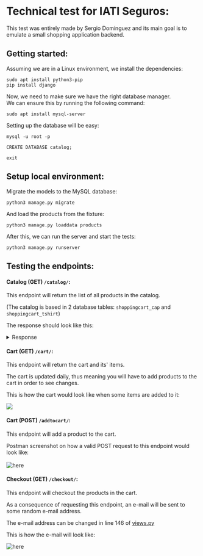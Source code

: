 # Technical test for IATI Seguros:
This test was entirely made by Sergio Domínguez and its main goal is to emulate a small shopping application backend.

## Getting started:

Assuming we are in a Linux environment, we install the dependencies:

    sudo apt install python3-pip
    pip install django
    
Now, we need to make sure we have the right database manager.
<br/>
We can ensure this by running the following command:
    
    sudo apt install mysql-server

Setting up the database will be easy:

    mysql -u root -p

    CREATE DATABASE catalog;

    exit

## Setup local environment:

Migrate the models to the MySQL database:

    python3 manage.py migrate

And load the products from the fixture:

    python3 manage.py loaddata products

After this, we can run the server and start the tests:

    python3 manage.py runserver

## Testing the endpoints:

#### Catalog (GET) `/catalog/`:

This endpoint will return the list of all products in the catalog.<br/>

(The catalog is based in 2 database tables: `shoppingcart_cap` and `shoppingcart_tshirt`)

The response should look like this:

<details closed>
<summary>Response</summary>

``` json
{
    "caps": [
        {
            "main_color": "Negro",
            "secondary_color": null,
            "brand": "Ralph Lauren",
            "catalog_inclusion_date": "2022-06-29T19:38:05Z",
            "image_url": "https://m.media-amazon.com/images/I/81lDs66F1pL._AC_UX522_.jpg",
            "description": "Gorra Ralph Lauren adulto",
            "id": 4,
            "logo_color": "Beige"
        },
        {
            "main_color": "Negro",
            "secondary_color": "Rojo",
            "brand": "Adidas",
            "catalog_inclusion_date": "2022-07-02T10:00:00Z",
            "image_url": "https://www.rekordsport.es/uploads/photo/image/4920/gallery_A02506_1.JPG",
            "description": "Gorra adidas con gráfico para niño",
            "id": 1,
            "logo_color": "Blanco"
        },
        {
            "main_color": "Blanco",
            "secondary_color": "Rojo",
            "brand": "FILA",
            "catalog_inclusion_date": "2022-07-02T11:00:00Z",
            "image_url": "https://deportesmoya.es/127801-large_default/gorra-fila-trucker-cap-blanco-azul.jpg",
            "description": "Gorra FILA Trucker",
            "id": 3,
            "logo_color": "Azul/Rojo"
        },
        {
            "main_color": "Rojo",
            "secondary_color": null,
            "brand": "Lacoste",
            "catalog_inclusion_date": "2022-07-02T23:00:00Z",
            "image_url": "https://http2.mlstatic.com/D_NQ_NP_730275-MLC45216814813_032021-W.jpg",
            "description": "Gorra Lacoste edición limitada 25 aniversario",
            "id": 5,
            "logo_color": "Verde con borde blanco"
        },
        {
            "main_color": "Negro",
            "secondary_color": null,
            "brand": "Nike",
            "catalog_inclusion_date": "2022-07-03T11:00:04Z",
            "image_url": "https://static.nike.com/a/images/t_PDP_1280_v1/f_auto,q_auto:eco/ntdkudemnsoblgfhg17p/gorra-aerobill-classic-99-FjPlk8.png",
            "description": "Gorra Nike para adulto",
            "id": 2,
            "logo_color": "Blanco"
        }
    ],
    "t-shirts": [
        {
            "main_color": "Negro",
            "secondary_color": null,
            "brand": "Nike",
            "catalog_inclusion_date": "2022-07-01T10:00:00Z",
            "image_url": "https://cdn.idealo.com/folder/Product/201788/5/201788558/s11_produktbild_gross_4/nike-sportswear-t-shirt-dm4685.jpg",
            "description": "Nike Sportswear t-shirt",
            "id": 1,
            "size": "S",
            "fabric": "Poliéster",
            "gender": "Hombre",
            "sleeves": false
        },
        {
            "main_color": "Negro",
            "secondary_color": "Camel",
            "brand": "Guess",
            "catalog_inclusion_date": "2022-07-01T10:00:02Z",
            "image_url": "https://images.sportsdirect.com/images/products/65826303_l_a1.jpg",
            "description": "Guess lady \"NORAH\" t-shirt new collection",
            "id": 2,
            "size": "XS",
            "fabric": "Poliéster 100%",
            "gender": "Mujer",
            "sleeves": true
        },
        {
            "main_color": "Negro",
            "secondary_color": "Azul y Verde",
            "brand": "Hollister",
            "catalog_inclusion_date": "2022-07-01T10:00:04Z",
            "image_url": "https://img.hollisterco.com/is/image/anf/KIC_324-2083-1063-916_prod1?policy=product-medium&wid=350&hei=438",
            "description": "Hollister logo icon CREW T-shirt. Ombre coloring...",
            "id": 3,
            "size": "MAS",
            "fabric": "Poliéster 100%",
            "gender": "Hombre",
            "sleeves": false
        },
        {
            "main_color": "Blanco",
            "secondary_color": "Azul oscuro",
            "brand": "Tommy Hilfiger",
            "catalog_inclusion_date": "2022-07-01T10:00:06Z",
            "image_url": "https://tommy-europe.scene7.com/is/image/TommyEurope/KB0KB07286_YBR_main_listing?$listing$",
            "description": "Camiseta para niños de Tommy Hilfiger con gráfico en el centro.",
            "id": 4,
            "size": "L",
            "fabric": "Poliéster 90%",
            "gender": "Hombre",
            "sleeves": false
        },
        {
            "main_color": "Verde claro",
            "secondary_color": null,
            "brand": "Blue Banana",
            "catalog_inclusion_date": "2022-07-01T10:00:08Z",
            "image_url": "https://cdn.shopify.com/s/files/1/0122/2724/8185/products/LSClassicTeeMint2_300x.jpg?v=1647509794",
            "description": "Camiseta Blue Banana con gráfico en la parte superior derecha",
            "id": 5,
            "size": "XL",
            "fabric": "Poliéster 90%",
            "gender": "Unisex",
            "sleeves": true
        }
    ]
}
```
</details>

#### Cart (GET) `/cart/`:

This endpoint will return the cart and its' items.

The cart is updated daily, thus meaning you will have to add products to the cart in order to see changes.

This is how the cart would look like when some items are added to it:

![](https://imgur.com/0N0QP9a.png)

#### Cart (POST) `/addtocart/`:

This endpoint will add a product to the cart.

Postman screenshot on how a valid POST request to this endpoint would look like:
<br/><br/>
![here](https://imgur.com/J1dfyvJ.png)

#### Checkout (GET) `/checkout/`:

This endpoint will checkout the products in the cart.

As a consequence of requesting this endpoint, an e-mail will be sent to some random e-mail address.<br/>

The e-mail address can be changed in line 146 of [views.py](./shoppingcart/views.py)

This is how the e-mail will look like:

![here](https://imgur.com/kOjoB1y.png)
